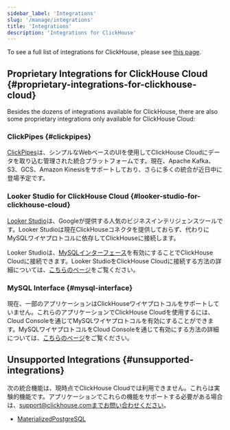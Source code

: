 ```yaml
---
sidebar_label: 'Integrations'
slug: '/manage/integrations'
title: 'Integrations'
description: 'Integrations for ClickHouse'
---
```




To see a full list of integrations for ClickHouse, please see [this page](/integrations).

## Proprietary Integrations for ClickHouse Cloud {#proprietary-integrations-for-clickhouse-cloud}

Besides the dozens of integrations available for ClickHouse, there are also some proprietary integrations only available for ClickHouse Cloud:

### ClickPipes {#clickpipes}

[ClickPipes](/integrations/clickpipes)は、シンプルなWebベースのUIを使用してClickHouse Cloudにデータを取り込む管理された統合プラットフォームです。現在、Apache Kafka、S3、GCS、Amazon Kinesisをサポートしており、さらに多くの統合が近日中に登場予定です。

### Looker Studio for ClickHouse Cloud {#looker-studio-for-clickhouse-cloud}

[Looker Studio](https://lookerstudio.google.com/)は、Googleが提供する人気のビジネスインテリジェンスツールです。Looker Studioは現在ClickHouseコネクタを提供しておらず、代わりにMySQLワイヤプロトコルに依存してClickHouseに接続します。

Looker Studioは、[MySQLインターフェース](/interfaces/mysql)を有効にすることでClickHouse Cloudに接続できます。Looker StudioをClickHouse Cloudに接続する方法の詳細については、[こちらのページ](/interfaces/mysql#enabling-the-mysql-interface-on-clickhouse-cloud)をご覧ください。

### MySQL Interface {#mysql-interface}

現在、一部のアプリケーションはClickHouseワイヤプロトコルをサポートしていません。これらのアプリケーションでClickHouse Cloudを使用するには、Cloud Consoleを通じてMySQLワイヤプロトコルを有効にすることができます。MySQLワイヤプロトコルをCloud Consoleを通じて有効にする方法の詳細については、[こちらのページ](/interfaces/mysql#enabling-the-mysql-interface-on-clickhouse-cloud)をご覧ください。

## Unsupported Integrations {#unsupported-integrations}

次の統合機能は、現時点でClickHouse Cloudでは利用できません。これらは実験的機能です。アプリケーションでこれらの機能をサポートする必要がある場合は、support@clickhouse.comまでお問い合わせください。

- [MaterializedPostgreSQL](/engines/table-engines/integrations/materialized-postgresql)
